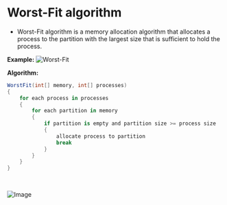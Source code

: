 # Worst-Fit algorithm
* Worst-Fit algorithm is a memory allocation algorithm that allocates a process to the partition with the largest size that is sufficient to hold the process.

**Example:**
![Worst-Fit](https://media.discordapp.net/attachments/915850002453114911/1083051471865647175/image.png)

**Algorithm:**
```csharp
WorstFit(int[] memory, int[] processes)
{
    for each process in processes
    {
        for each partition in memory
        {
            if partition is empty and partition size >= process size
            {
                allocate process to partition
                break
            }
        }
    }
}
```

</br>

![Image](https://media.geeksforgeeks.org/wp-content/uploads/Page_replacement_all_three.jpg)
